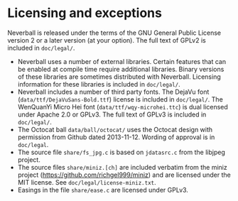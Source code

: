 # Licensing and exceptions

Neverball is released under the terms of the GNU General Public
License version 2 or a later version (at your option). The full text
of GPLv2 is included in `doc/legal/`.

* Neverball uses a number of external libraries. Certain features that
can be enabled at compile time require additional libraries. Binary
versions of these libraries are sometimes distributed with
Neverball. Licensing information for these libraries is included in
`doc/legal/`.
* Neverball includes a number of third party fonts. The DejaVu font
(`data/ttf/DejaVuSans-Bold.ttf`) license is included in
`doc/legal/`. The WenQuanYi Micro Hei font
(`data/ttf/wqy-microhei.ttc`) is dual licensed under Apache 2.0 or
GPLv3. The full text of GPLv3 is included in `doc/legal/`.
* The Octocat ball `data/ball/octocat/` uses the Octocat design with
permission from Github dated 2013-11-12. Wording of approval is in
`doc/legal`.
* The source file `share/fs_jpg.c` is based on `jdatasrc.c` from the
libjpeg project.
* The source files `share/miniz.[ch]` are included verbatim from the
miniz project (https://github.com/richgel999/miniz) and are licensed
under the MIT license. See `doc/legal/license-miniz.txt`.
* Easings in the file `share/ease.c` are licensed under GPLv3.